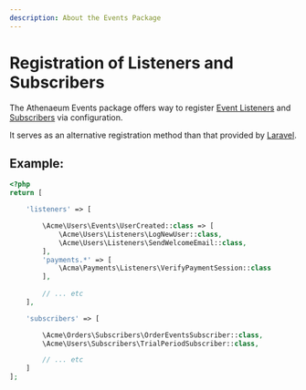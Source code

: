 ```yaml
---
description: About the Events Package
---
```


# Registration of Listeners and Subscribers

The Athenaeum Events package offers way to register [Event Listeners](https://laravel.com/docs/6.x/events#registering-events-and-listeners) and [Subscribers](https://laravel.com/docs/6.x/events#event-subscribers) via configuration.

It serves as an alternative registration method than that provided by [Laravel](https://laravel.com).

## Example:

```php
<?php
return [

    'listeners' => [

        \Acme\Users\Events\UserCreated::class => [
            \Acme\Users\Listeners\LogNewUser::class,
            \Acme\Users\Listeners\SendWelcomeEmail::class,
        ],
        'payments.*' => [
            \Acma\Payments\Listeners\VerifyPaymentSession::class
        ],
        
        // ... etc
    ],

    'subscribers' => [

        \Acme\Orders\Subscribers\OrderEventsSubscriber::class,
        \Acme\Users\Subscribers\TrialPeriodSubscriber::class,

        // ... etc
    ]
];
```
